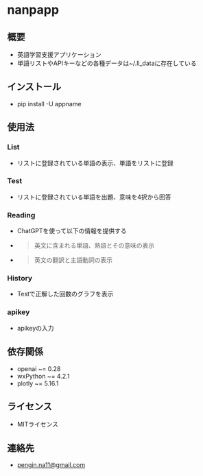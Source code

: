 # nanpapp
## 概要
- 英語学習支援アプリケーション
- 単語リストやAPIキーなどの各種データは~/.ll_dataに存在している
## インストール
- pip install -U appname
## 使用法
### List
- リストに登録されている単語の表示、単語をリストに登録
### Test
- リストに登録されている単語を出題、意味を4択から回答
### Reading
- ChatGPTを使って以下の情報を提供する
- > 英文に含まれる単語、熟語とその意味の表示
- > 英文の翻訳と主語動詞の表示
### History
- Testで正解した回数のグラフを表示
### apikey
- apikeyの入力
## 依存関係
- openai ~= 0.28
- wxPython ~= 4.2.1
- plotly ~= 5.16.1
## ライセンス
- MITライセンス
## 連絡先
- pengin.na11@gmail.com